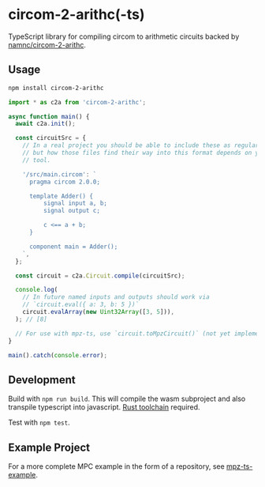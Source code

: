 # circom-2-arithc(-ts)

TypeScript library for compiling circom to arithmetic circuits backed by
[namnc/circom-2-arithc](https://github.com/namnc/circom-2-arithc).

## Usage

```sh
npm install circom-2-arithc
```

```ts
import * as c2a from 'circom-2-arithc';

async function main() {
  await c2a.init();

  const circuitSrc = {
    // In a real project you should be able to include these as regular files,
    // but how those files find their way into this format depends on your build
    // tool.

    '/src/main.circom': `
      pragma circom 2.0.0;

      template Adder() {
          signal input a, b;
          signal output c;

          c <== a + b;
      }

      component main = Adder();
    `,
  };

  const circuit = c2a.Circuit.compile(circuitSrc);

  console.log(
    // In future named inputs and outputs should work via
    // `circuit.eval({ a: 3, b: 5 })`
    circuit.evalArray(new Uint32Array([3, 5])),
  ); // [8]

  // For use with mpz-ts, use `circuit.toMpzCircuit()` (not yet implemented).
}

main().catch(console.error);
```

## Development

Build with `npm run build`. This will compile the wasm subproject and also
transpile typescript into javascript. [Rust toolchain](https://rustup.rs/)
required.

Test with `npm test`.

## Example Project

For a more complete MPC example in the form of a repository, see
[mpz-ts-example](https://github.com/voltrevo/mpz-ts-example).
